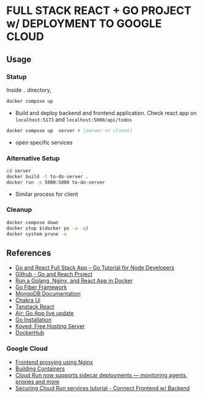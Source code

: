 
# FULL STACK REACT + GO PROJECT w/ DEPLOYMENT TO GOOGLE CLOUD

## Usage

### Statup

Inside `.` directory,

```bash
docker compose up
```

- Build and deploy backend and frontend application. Check react app on `localhost:5173` and `localhost:5000/api/todos`

```bash
docker compose up  server # [server or client]
```

- open specific services

### Alternative Setup

```bash
cd server
docker build -t to-do-server .
docker run -p 5000:5000 to-do-server
```

- Similar process for client

### Cleanup

```bash
docker compose down
docker stop $(docker ps -a -q)
docker system prune -a
```

## References

- [Go and React Full Stack App – Go Tutorial for Node Developers](https://www.youtube.com/watch?v=lNd7XlXwlho)
- [Github - Go and Reach Project](https://github.com/burakorkmez/react-go-tutorial/blob/master/client/src/chakra/theme.ts)
- [Run a Golang, Nginx, and React App in Docker](https://dev.to/shaggyrec/run-a-golang-nginx-and-react-app-in-docker-59kn)
- [Go Fiber Framework](https://docs.gofiber.io/)
- [MongoDB Documentation](https://www.mongodb.com/docs/drivers/go/upcoming/quick-reference/)
- [Chakra Ui](https://v2.chakra-ui.com/docs/styled-system/global-styles)
- [Tanstack React](https://tanstack.com/query/latest/docs/framework/react/guides/query-options)
- [Air: Go App live update ](https://github.com/air-verse/air)
- [Go Installation](https://go.dev/doc/install)
- [Koyed: Free Hosting Server](https://app.koyeb.com/services/7b76485e-09d2-4dcc-8fec-f6d1a0c4e588/settings)
- [DockerHub](https://hub.docker.com/_)

### Google Cloud

- [Frontend proxying using Nginx](https://cloud.google.com/run/docs/internet-proxy-nginx-sidecar#yaml_3)
- [Building Containers](https://cloud.google.com/run/docs/building/containers)
- [Cloud Run now supports sidecar deployments — monitoring agents, proxies and more](https://cloud.google.com/blog/products/serverless/cloud-run-now-supports-multi-container-deployments)
- [Securing Cloud Run services tutorial - Connect Frontend w/ Backend](https://cloud.google.com/run/docs/tutorials/secure-services#run-clone-sample-repository-go)